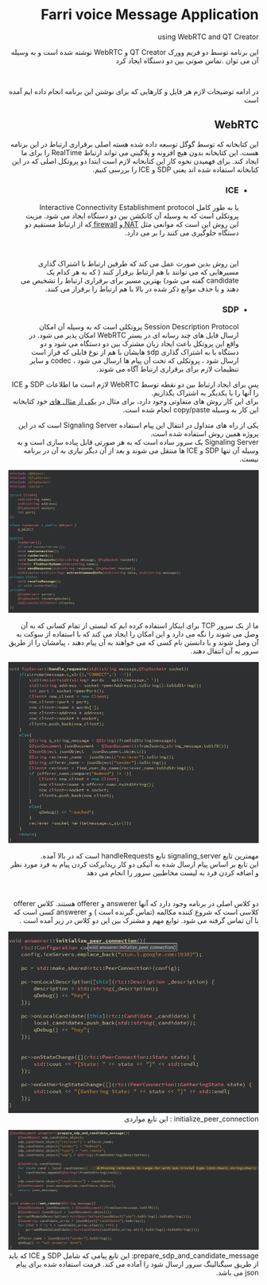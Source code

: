 

<div dir='rtl'>
        <h1>Farri voice Message Application</h1>
        <p> using WebRTC and QT Creator </p>
        <p>این برنامه توسط دو فریم وورک QT Creator و WebRTC نوشته شده است و به وسیله آن می توان 
        .تماس صوتی بین دو دستگاه ایجاد کرد
        </p>
        <br>
        <p>در ادامه توضیحات لازم هر فایل و کارهایی که برای نوشتن این برنامه انجام داده ایم آمده است
        </p>
        <h2> 
        WebRTC
        </h2>
        <p>
        این کتابخانه که توسط گوگل توسعه داده شده هسته اصلی برقراری ارتباط در این برنامه هست.
        این کتابخانه بدون هیچ افزونه و پلاگینی می تواند ارتباط RealTime را برای ما ایجاد کند.
        برای فهمیدن نحوه کار این کتابخانه لازم است ابتدا دو پروتکل اصلی که در این کتابخانه استفاده شده اند یعنی SDP و ICE را بررسی کنیم.
        </p>
        <ul>
                <li>
                        <div>
                                <h3>ICE</h3>
                                <p> یا به طور کامل Interactive Connectivity Establishment protocol پروتکلی است که به وسیله آن کانکشن بین دو دستگاه ایجاد می شود.
                                مزیت این روش این است که موانعی مثل 
                                <a href = 'https://www.digitalsamba.com/blog/ice-and-sdp-in-webrtc#:~:text=NAT%2C%20short%20for%20Network%20Address%20Translator'> NAT </a>
                                 و
                                <a href = 'https://www.digitalsamba.com/blog/ice-and-sdp-in-webrtc#:~:text=NAT%2C%20short%20for%20Network%20Address%20Translator' > firewall </a>
                                 که از ارتباط مستقیم دو دستگاه جلوگیری می کنند را بر می دارد.
                                </p>
                                <br>
                                <p>
                                این روش بدین صورت عمل می کند که طرفین ارتباط با اشتراک گذاری مسیرهایی که می توانند با هم ارتباط برقرار کنند ( که به هر کدام یک candidate گفته می شود) بهترین مسیر برای برقراری ارتباط را تشخیص می دهند و با حذف موانع ذکر شده در بالا با هم ارتباط را برقرار می کنند.
                                </p>
                        </div>
                </li>
                <li>
                        <div>
                                <h3>SDP</h3>
                                <p>Session Description Protocol پروتکلی است که به وسیله آن امکان ارسال فایل های چند رسانه ای در بستر WebRTC امکان پذیر می شود.
                                در واقع این پروتکل باعث ایجاد زبان مشترک بین دو دستگاه می شود و دو دستگاه با به اشتراک گذاری sdp هایشان با هم از نوع فایلی که قرار است ارسال شود ، پروتکلی که تحت آن پیام ها ارسال می شود ، codec و سایر تنظیمات لازم برای برقراری ارتباط آگاه می شوند.
                                </p>
                        </div>
                </li>
        </ul>
        <p>
        پس برای ایجاد ارتباط بین دو نقطه توسط WebRTC لازم است ما اطلاعات SDP و ICE را آنها را با یکدیگر به اشتراک بگذاریم.
        <br>
        برای این کار روش های متفاوتی وجود دارد، برای مثال در 
        <a href = 'https://github.com/paullouisageneau/libdatachannel/tree/master/examples/copy-paste'>یکی از مثال های</a>
        خود کتابخانه این کار به وسیله copy/paste انجام شده است.
        </br>
        </p>
        <p>
        یکی از راه های متداول در انتقال این پیام استفاده Signaling Server است که در این پروژه همین روش استفاده شده است.
        <br>
        Signaling Server یک سرور ساده است که به هر صورتی قابل پیاده سازی است و به وسیله آن تنها SDP و ICE ها منتقل می شوند و بعد از آن دیگر نیازی به آن در برنامه نیست.
        </p>
        <img src='README_files/signal_h.png'>
        <p>
        ما از یک سرور TCP برای اینکار استفاده کرده ایم که لیستی از تمام کسانی که به آن وصل می شوند را نگه می دارد و این امکان را ایجاد می کند که با استفاده از سوکت به آن وصل شوند و با دانستن نام کسی که می خواهند به آن پیام دهند ، پیامشان را از طریق سرور به آن انتقال دهند.
        </p>
        <img src='README_files/signaling_handle.png'>
        <p>
        مهمترین تابع signaling_server تابع handleRequests است که در بالا آمده.
        <br>
        این تابع بر اساس پیام ارسال شده به آنیکی دو کار ریدایرکت کردن پیام به فرد مورد نظر و اضافه کردن فرد به لیست مخاطبین سرور را انجام می دهد
        </p>
        <br>
        <p>
        دو کلاس اصلی در برنامه وجود دارد که آنها answerer و offerer هستند.
        کلاس offerer کلاسی است که شروع کننده مکالمه (تماس گیرنده است ) و answerer کسی است که با آن تماس گرفته می شود.
        توابع مهم و مشترک بین این دو کلاس در زیر آمده است .
        </p>
        <p>
        <img src= 'README_files/initialize_peer.png'>
        initialize_peer_connection :
        این تابع مواردی 
        </p>
        <p>
        <img src='README_files/prepare_sdp.png' >
        prepare_sdp_and_candidate_message:
        این تابع پیامی که شامل SDP و ICE که باید از طریق سیگنالینگ سرور ارسال شود را آماده می کند. فرمت استفاده شده برای پیام json می باشد.
        </p>



</div>
